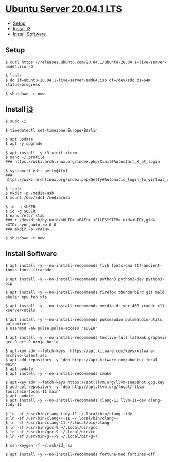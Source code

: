 # [Ubuntu Server 20.04.1 LTS](https://ubuntu.com/server)

- [Setup](#setup)
- [Install i3](#install-i3)
- [Install Software](#install-software)

## Setup

```console
$ curl https://releases.ubuntu.com/20.04.1/ubuntu-20.04.1-live-server-amd64.iso -O
```

<!-- https://wiki.archlinux.org/index.php/USB_flash_installation_medium#Using_basic_command_line_utilities -->
```console
$ lsblk
$ dd if=ubuntu-20.04.1-live-server-amd64.iso of=/dev/sdc bs=64K status=progress
```

```console
$ shutdown -r now
```

## Install [i3](https://i3wm.org/)

```console
$ sudo -i
```

```console
$ timedatectl set-timezone Europe/Berlin
```

```console
$ apt update
$ apt -y upgrade
```

```console
$ apt install -y i3 xinit xterm
$ nano ~/.profile
### https://wiki.archlinux.org/index.php/Xinit#Autostart_X_at_login
```

```console
$ systemctl edit getty@tty1
### https://wiki.archlinux.org/index.php/Getty#Automatic_login_to_virtual_console
```

```console
$ lsblk 
$ mkdir -p /media/usb
$ mount /dev/sdc1 /media/usb
```

```console
$ id -u $USER
$ id -g $USER
$ nano /etc/fstab
### + /dev/disk/by-uuid/<UUID> <PATH> <FILESYSTEM> uid=<UID>,gid=<GID>,sync,auto,rw 0 0
### mkdir -p <PATH>
```

```console
$ shutdown -r now
```

## Install Software

```console
$ apt install -y --no-install-recommends fish fonts-cmu ttf-ancient-fonts fonts-firacode
```

```console
$ apt install -y --no-install-recommends python3 python3-dev python3-pip
```

```console
$ apt install -y --no-install-recommends firefox thunderbird git meld okular mpv feh xfe
```

```console
$ apt install -y --no-install-recommends nvidia-driver-460 xrandr x11-xserver-utils
```

```console
$ apt install -y --no-install-recommends pulseaudio pulseaudio-utils pulsemixer
$ usermod -aG pulse,pulse-access "$USER"
```

```console
$ apt install -y --no-install-recommends texlive-full latexmk graphviz gcc-9 g++-9 ninja-build
```

```console
$ apt-key adv --fetch-keys  https://apt.kitware.com/keys/kitware-archive-latest.asc
$ apt-add-repository -y 'deb https://apt.kitware.com/ubuntu/ focal main'
$ apt update
$ apt install -y --no-install-recommends cmake
```

```console
$ apt-key adv --fetch-keys https://apt.llvm.org/llvm-snapshot.gpg.key
$ add-apt-repository -y 'deb http://apt.llvm.org/focal/ llvm-toolchain-focal-11 main'
$ apt update
$ apt install -y --no-install-recommends clang-11 llvm-11-dev clang-tidy-11
```

```console
$ ln -sf /usr/bin/clang-tidy-11 ~/.local/bin/clang-tidy
$ ln -sf /usr/bin/clang++-11 ~/.local/bin/clang++
$ ln -sf /usr/bin/clang-11 ~/.local/bin/clang
$ ln -sf /usr/bin/gcc-9 ~/.local/bin/gcc
$ ln -sf /usr/bin/gcc-9 ~/.local/bin/cc
$ ln -sf /usr/bin/g++-9 ~/.local/bin/g++
```

```console
$ ssh-keygen -f ~/.ssh/id_rsa
```

```console
$ apt install -y --no-install-recommends fortune-mod fortunes-off
```

<!--       _
       .__(.)< (SHIBBOLEET)
        \___)   
 ~~~~~~~~~~~~~~~~~~-->
